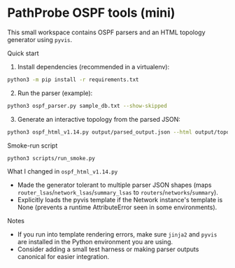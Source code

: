 # PathProbe OSPF tools (mini)

This small workspace contains OSPF parsers and an HTML topology generator using `pyvis`.

Quick start

1. Install dependencies (recommended in a virtualenv):

```bash
python3 -m pip install -r requirements.txt
```

2. Run the parser (example):

```bash
python3 ospf_parser.py sample_db.txt --show-skipped
```

3. Generate an interactive topology from the parsed JSON:

```bash
python3 ospf_html_v1.14.py output/parsed_output.json --html output/topology.html
```

Smoke-run script

```bash
python3 scripts/run_smoke.py
```

What I changed in `ospf_html_v1.14.py`

- Made the generator tolerant to multiple parser JSON shapes (maps `router_lsas`/`network_lsas`/`summary_lsas` to `routers`/`networks`/`summary`).
- Explicitly loads the pyvis template if the Network instance's template is None (prevents a runtime AttributeError seen in some environments).

Notes

- If you run into template rendering errors, make sure `jinja2` and `pyvis` are installed in the Python environment you are using.
- Consider adding a small test harness or making parser outputs canonical for easier integration.
